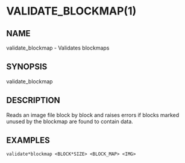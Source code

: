 # VALIDATE\_BLOCKMAP(1)

## NAME
validate\_blockmap - Validates blockmaps

## SYNOPSIS
validate\_blockmap

## DESCRIPTION
Reads an image file block by block and raises errors if blocks marked unused by
the blockmap are found to contain data.

## EXAMPLES
`validate*blockmap <BLOCK*SIZE> <BLOCK_MAP> <IMG>`
